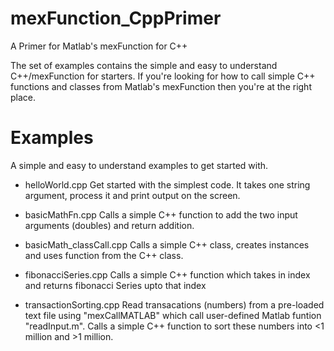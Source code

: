 # mexFunction_CppPrimer

A Primer for Matlab's mexFunction for C++

The set of examples contains the simple and easy to understand C++/mexFunction for starters.
If you're looking for how to call simple C++ functions and classes from Matlab's mexFunction then you're at the right place.

# Examples 
A simple and easy to understand examples to get started with.

* helloWorld.cpp
Get started with the simplest code. It takes one string argument, process it and print output on the screen. 

* basicMathFn.cpp 
Calls a simple C++ function to add the two input arguments (doubles) and return addition. 

* basicMath_classCall.cpp
Calls a simple C++ class, creates instances and uses function from the C++ class. 

* fibonacciSeries.cpp
Calls a simple C++ function which takes in index and returns fibonacci Series upto that index

* transactionSorting.cpp
Read transacations (numbers) from a pre-loaded text file using "mexCallMATLAB" which call user-defined Matlab funtion "readInput.m".
Calls a simple C++ function to sort these numbers into <1 million and >1 million. 